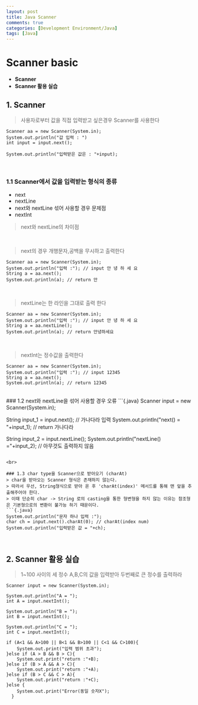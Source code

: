 ```yaml
---
layout: post
title: Java Scanner
comments: true
categories: [Development Environment/Java]
tags: [Java]
---
```



# Scanner basic

* __Scanner__
* __Scanner 활용 실습__

## 1. Scanner
> 사용자로부터 값을 직접 입력받고 싶은경우 Scanner를 사용한다
```{.java}
Scanner aa = new Scanner(System.in);
System.out.println("값 입력 : ")
int input = input.next();

System.out.println("입력받은 값은 : "+input);
```

<br>

### 1.1 Scanner에서 값을 입력받는 형식의 종류
* next
* nextLine
* next와 nextLine 섞어 사용할 경우 문제점
* nextInt
> next와 nextLine의 차이점

<br>

>next의 경우 개행문자,공백을 무시하고 출력한다
```{.java}
Scanner aa = new Scanner(System.in);
System.out.println("입력 :"); // input 안 녕 하 세 요
String a = aa.next();
System.out.println(a); // return 안
```

<br>

> nextLine는 한 라인을 그대로 출력 한다
```{.java}
Scanner aa = new Scanner(System.in);
System.out.println("입력 :"); // input 안 녕 하 세 요
String a = aa.nextLine();
System.out.println(a); // return 안녕하세요
```


<br>

> nextInt는 정수값을 출력한다
```{.java}
Scanner aa = new Scanner(System.in);
System.out.println("입력 :"); // input 12345
String a = aa.next();
System.out.println(a); // return 12345
```

<br>
### 1.2  next와 nextLine을 섞어 사용할 경우 오류
```{.java}
Scanner input = new Scanner(System.in);

String input_1 = input.next(); // 가나다라 입력
System.out.println("next() = "+input_1); // return 가나다라

String input_2 = input.nextLine();
System.out.println("nextLine() ="+input_2); // 아무것도 출력하지 않음
```

<br>

### 1.3 char type을 Scanner으로 받아오기 (charAt)
> char을 받아오는 Scanner 형식은 존재하지 않는다.
> 따라서 우선, String형식으로 받아 온 후 'charAt(index)' 메서드를 통해 맨 앞을 추출해주어야 한다.
> 이때 단순히 char -> String 로의 casting을 통한 형변형을 하지 않는 이유는 참조형은 기본형으로의 변환이 불가능 하기 때문이다.
```{.java}
System.out.println("문자 하나 입력 :");
char ch = input.next().charAt(0); // charAt(index num)
System.out.println("입력받은 값 = "+ch);
```

<br>

## 2. Scanner 활용 실습
> 1~100 사이의 세 정수 A,B,C의 값을 입력받아 두번째로 큰 정수를 출력하라

```{.java}
Scanner input = new Scanner(System.in);

System.out.println("A = ");
int A = input.nextInt();

System.out.println("B = ");
int B = input.nextInt();

System.out.println("C = ");
int C = input.nextInt();

if (A<1 && A>100 || B<1 && B>100 || C<1 && C>100){
    System.out.print("입력 범위 초과");
}else if (A > B && B > C){
    System.out.print("return :"+B);
}else if (B > A && A > C){
    System.out.print("return :"+A);
}else if (B > C && C > A){
    System.out.print("return :"+C);
}else {
    System.out.print("Error(동일 숫자X");
  }
```
